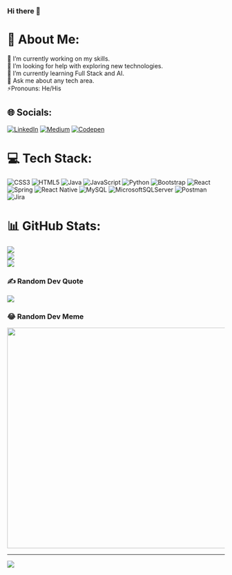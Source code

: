 ### Hi there 👋
# 💫 About Me:
🔭 I’m currently working on my skills.<br>🤝 I’m looking for help with exploring new technologies.<br>🌱 I’m currently learning Full Stack and AI. <br>💬 Ask me about any tech area.<br>⚡Pronouns: He/His


## 🌐 Socials:
[![LinkedIn](https://img.shields.io/badge/LinkedIn-%230077B5.svg?logo=linkedin&logoColor=white)](https://linkedin.com/in/theozturkahmet1/) [![Medium](https://img.shields.io/badge/Medium-12100E?logo=medium&logoColor=white)](https://medium.com/@theozturkahmet) [![Codepen](https://img.shields.io/badge/Codepen-000000?style=for-the-badge&logo=codepen&logoColor=white)](https://codepen.io/theozturkahmet) 

# 💻 Tech Stack:
![CSS3](https://img.shields.io/badge/css3-%231572B6.svg?style=plastic&logo=css3&logoColor=white) ![HTML5](https://img.shields.io/badge/html5-%23E34F26.svg?style=plastic&logo=html5&logoColor=white) ![Java](https://img.shields.io/badge/java-%23ED8B00.svg?style=plastic&logo=java&logoColor=white) ![JavaScript](https://img.shields.io/badge/javascript-%23323330.svg?style=plastic&logo=javascript&logoColor=%23F7DF1E) ![Python](https://img.shields.io/badge/python-3670A0?style=plastic&logo=python&logoColor=ffdd54) ![Bootstrap](https://img.shields.io/badge/bootstrap-%23563D7C.svg?style=plastic&logo=bootstrap&logoColor=white) ![React](https://img.shields.io/badge/react-%2320232a.svg?style=plastic&logo=react&logoColor=%2361DAFB) ![Spring](https://img.shields.io/badge/spring-%236DB33F.svg?style=plastic&logo=spring&logoColor=white) ![React Native](https://img.shields.io/badge/react_native-%2320232a.svg?style=plastic&logo=react&logoColor=%2361DAFB) ![MySQL](https://img.shields.io/badge/mysql-%2300f.svg?style=plastic&logo=mysql&logoColor=white) ![MicrosoftSQLServer](https://img.shields.io/badge/Microsoft%20SQL%20Sever-CC2927?style=plastic&logo=microsoft%20sql%20server&logoColor=white) ![Postman](https://img.shields.io/badge/Postman-FF6C37?style=plastic&logo=postman&logoColor=white) ![Jira](https://img.shields.io/badge/jira-%230A0FFF.svg?style=plastic&logo=jira&logoColor=white)
# 📊 GitHub Stats:
![](https://github-readme-stats.vercel.app/api?username=theahmetozturk&theme=blueberry&hide_border=true&include_all_commits=true&count_private=true)<br/>
![](https://github-readme-streak-stats.herokuapp.com/?user=theahmetozturk&theme=blueberry&hide_border=true)<br/>
![](https://github-readme-stats.vercel.app/api/top-langs/?username=theahmetozturk&theme=blueberry&hide_border=true&include_all_commits=true&count_private=true&layout=compact)

### ✍️ Random Dev Quote
![](https://quotes-github-readme.vercel.app/api?type=horizontal&theme=dark)



### 😂 Random Dev Meme
<img src="https://www.memedroid.com" width="512px"/>

---
[![](https://visitcount.itsvg.in/api?id=theahmetozturk&icon=5&color=12)](https://visitcount.itsvg.in)

<!-- Proudly created with GPRM ( https://gprm.itsvg.in ) -->
